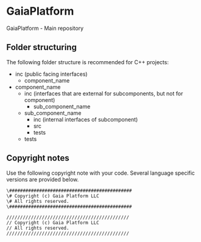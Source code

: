 # GaiaPlatform
GaiaPlatform - Main repository

## Folder structuring

The following folder structure is recommended for C++ projects:

* inc (public facing interfaces)
  * component_name
* component_name
  * inc (interfaces that are external for subcomponents, but not for component)
    * sub\_component\_name
  * sub\_component\_name
    * inc (internal interfaces of subcomponent)
    * src
    * tests
  * tests

## Copyright notes

Use the following copyright note with your code. Several language specific versions are provided below.

```
\#############################################
\# Copyright (c) Gaia Platform LLC
\# All rights reserved.
\#############################################

/////////////////////////////////////////////
// Copyright (c) Gaia Platform LLC
// All rights reserved.
/////////////////////////////////////////////

```
